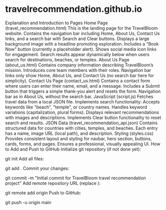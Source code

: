 # travelrecommendation.github.io
Explanation and Introduction to Pages
Home Page (travel_recommendation.html)
This is the landing page for the TravelBloom website.
Contains the navigation bar including Home, About Us, Contact Us links, and a search bar with Search and Clear buttons.
Displays a large background image with a headline promoting exploration.
Includes a "Book Now" button (currently a placeholder alert).
Shows social media icon links for engagement.
Search results appear dynamically below when users search for destinations, beaches, or temples.
About Us Page (about_us.html)
Contains company information describing TravelBloom’s mission.
Introduces core team members with their roles.
Navigation bar links only show Home, About Us, and Contact Us (no search bar here for simplicity).
Contact Us Page (contact_us.html)
Contains a contact form where users can enter their name, email, and a message.
Includes a Submit button that triggers a simple thank-you alert and resets the form.
Navigation bar as in About Us, without the search bar.
JavaScript (script.js)
Fetches travel data from a local JSON file.
Implements search functionality:
Accepts keywords like "beach", "temple", or country names.
Handles keyword variations (capitalization, plural forms).
Displays relevant recommendations with images and descriptions.
Implements Clear button functionality to reset search and results.
JSON Data (travel_recommendation_api.json)
Contains structured data for countries with cities, temples, and beaches.
Each entry has a name, image URL (local path), and description.
Styling (styles.css)
Provides consistent layout and styling for navbar, hero section, buttons, cards, forms, and pages.
Ensures a professional, visually appealing UI.
How to Add and Push to GitHub
Initialize git repository (if not done yet):

git init
Add all files:

git add .
Commit your changes:

git commit -m "Initial commit for TravelBloom travel recommendation project"
Add remote repository URL (replace <your-repo-url>):

git remote add origin <your-repo-url>
Push to GitHub:

git push -u origin main
